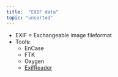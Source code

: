 ```yaml
---
title:  "EXIF data"
topic: "unsorted"
---
```

* EXIF = Exchangeable image fileformat
* Tools:
    * EnCase
    * FTK
    * Oxygen
    * [ExifReader](https://exif-reader.en.softonic.com/)
